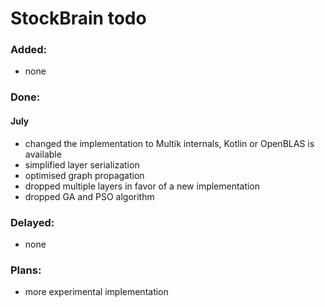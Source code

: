 # StockBrain todo

### Added:
- none

### Done:
#### July
- changed the implementation to Multik internals, Kotlin or OpenBLAS is available
- simplified layer serialization
- optimised graph propagation
- dropped multiple layers in favor of a new implementation
- dropped GA and PSO algorithm

### Delayed:
- none

### Plans:
- more experimental implementation